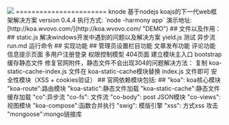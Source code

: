 <img src="http://wvovo.com/koajs/knode.gif">
=======================
knode 基于nodejs koajs的下一代web框架解决方案 version 0.4.4  
执行方式: `node -harmony app`  
演示地址: [http://koa.wvovo.com/](http://koa.wvovo.com/ "DEMO")
## 文件以及作用： ##
static.js 解决windows开发中遇到的问题以及解决方案  
yield.js 测试 异步流  
run.md 运行命令  
## 实现功能 ##
管理员设置栏目功能  
文章发布功能  
评论功能  
信息提示页面
多用户注册登录  
权限控制模型 
404页面  
建立模块主入口  
bootstrap   
缓存静态文件
修复官网附件，静态文件不会出现304的问题解决方法：  
复制 koa-static-cache-index.js 文件在 koa-static-cache模块替换 index.js 文件即可  
安全性模块（XSS + cookies验证）  
## 官网依赖模块包括: ##
"koa": koa核心模块  
"koa-route":路由模块    
"koa-static":静态文件加载  
"koa-static-cache":静态文件缓存加载  
"co":异步流  
"co-fs": 文件流  
"co-body": post JSON模块  
"co-views": 视图模块  
"koa-compose":函数合并执行  
"swig": 模版引擎  
"xss":    方式xss 攻击    
"mongoose":mongo链接库    








